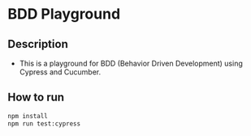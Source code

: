 # BDD Playground

## Description

- This is a playground for BDD (Behavior Driven Development) using Cypress and Cucumber.

## How to run

```sh
npm install
npm run test:cypress
```
